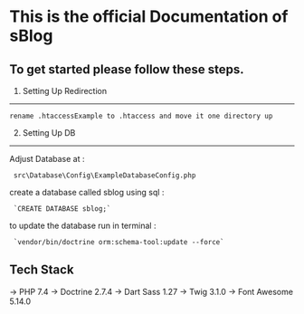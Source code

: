 # This is the official Documentation of sBlog

## To get started please follow these steps.

1. Setting Up Redirection
___
    rename .htaccessExample to .htaccess and move it one directory up

2. Setting Up DB
___
  Adjust Database at :
    
     src\Database\Config\ExampleDatabaseConfig.php

 create a database called sblog using sql :
    
     `CREATE DATABASE sblog;`
    
  to update the database run in terminal :
 
     `vendor/bin/doctrine orm:schema-tool:update --force`

## Tech Stack

-> PHP 7.4
-> Doctrine 2.7.4
-> Dart Sass 1.27
-> Twig 3.1.0
-> Font Awesome 5.14.0